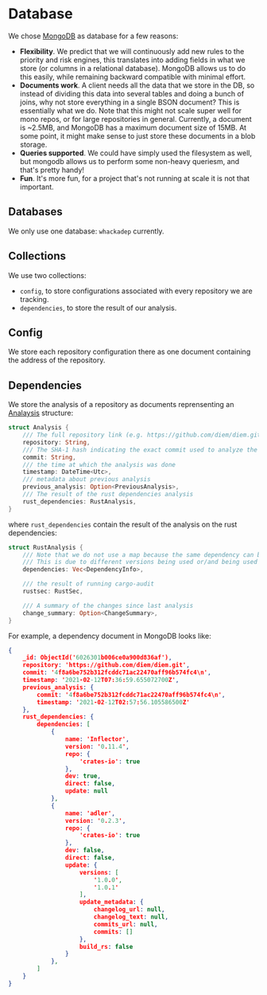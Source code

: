 # Database

We chose [MongoDB](https://www.mongodb.com/) as database for a few reasons:

* **Flexibility**. We predict that we will continuously add new rules to the priority and risk engines, this translates into adding fields in what we store (or columns in a relational database). MongoDB allows us to do this easily, while remaining backward compatible with minimal effort.
* **Documents work**. A client needs all the data that we store in the DB, so instead of dividing this data into several tables and doing a bunch of joins, why not store everything in a single BSON document? This is essentially what we do. Note that this might not scale super well for mono repos, or for large repositories in general. Currently, a document is ~2.5MB, and MongoDB has a maximum document size of 15MB. At some point, it might make sense to just store these documents in a blob storage.
* **Queries supported**. We could have simply used the filesystem as well, but mongodb allows us to perform some non-heavy queriesm, and that's pretty handy!
* **Fun**. It's more fun, for a project that's not running at scale it is not that important.

## Databases

We only use one database: `whackadep` currently.


## Collections

We use two collections:

* `config`, to store configurations associated with every repository we are tracking.
* `dependencies`, to store the result of our analysis.
## Config

We store each repository configuration there as one document containing the address of the repository.

## Dependencies

We store the analysis of a repository as documents reprensenting an [Analaysis](https://github.com/diem/whackadep/blob/main/web-backend/metrics/src/analysis.rs#L19) structure:

```rust
struct Analysis {
    /// The full repository link (e.g. https://github.com/diem/diem.git)
    repository: String,
    /// The SHA-1 hash indicating the exact commit used to analyze the given repository.
    commit: String,
    /// the time at which the analysis was done
    timestamp: DateTime<Utc>,
    /// metadata about previous analysis
    previous_analysis: Option<PreviousAnalysis>,
    /// The result of the rust dependencies analysis
    rust_dependencies: RustAnalysis,
}
```

where `rust_dependencies` contain the result of the analysis on the rust dependencies:

```rust
struct RustAnalysis {
    /// Note that we do not use a map because the same dependency can be seen several times.
    /// This is due to different versions being used or/and being used directly and indirectly (transitively).
    dependencies: Vec<DependencyInfo>,

    /// the result of running cargo-audit
    rustsec: RustSec,

    /// A summary of the changes since last analysis
    change_summary: Option<ChangeSummary>,
}
```

For example, a dependency document in MongoDB looks like:

```json
{
    _id: ObjectId('6026301b006ce0a900d836af'),
    repository: 'https://github.com/diem/diem.git',
    commit: '4f8a6be752b312fcddc71ac22470aff96b574fc4\n',
    timestamp: '2021-02-12T07:36:59.655072700Z',
    previous_analysis: {
        commit: '4f8a6be752b312fcddc71ac22470aff96b574fc4\n',
        timestamp: '2021-02-12T02:57:56.105586500Z'
    },
    rust_dependencies: {
        dependencies: [
            {
                name: 'Inflector',
                version: '0.11.4',
                repo: {
                    'crates-io': true
                },
                dev: true,
                direct: false,
                update: null
            },
            {
                name: 'adler',
                version: '0.2.3',
                repo: {
                    'crates-io': true
                },
                dev: false,
                direct: false,
                update: {
                    versions: [
                        '1.0.0',
                        '1.0.1'
                    ],
                    update_metadata: {
                        changelog_url: null,
                        changelog_text: null,
                        commits_url: null,
                        commits: []
                    },
                    build_rs: false
                }
            },
        ]
    }
}
```
